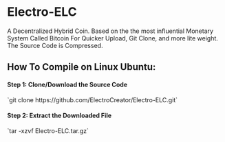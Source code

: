# Electro-ELC
A Decentralized Hybrid Coin. Based on the the most influential Monetary System Called Bitcoin
For Quicker Upload, Git Clone, and more lite weight. The Source Code is Compressed.

<h2><b>How To Compile on Linux Ubuntu: </b></h2>

<h4>Step 1: Clone/Download the Source Code </h4>
`git clone https://github.com/ElectroCreator/Electro-ELC.git`

<h4>Step 2: Extract the Downloaded File</h4>
`tar -xzvf Electro-ELC.tar.gz`
